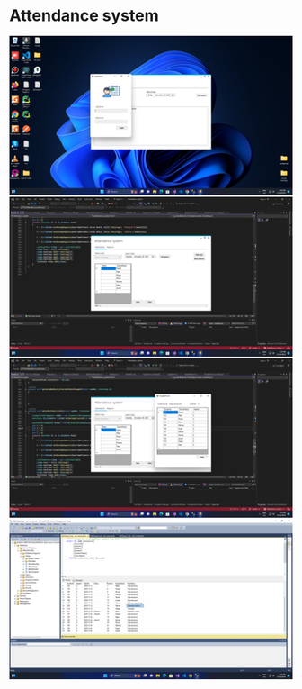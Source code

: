 # Attendance system
![plot](Resources/b.png)
![plot](Resources/c.png)
![plot](Resources/d.png)
![plot](Resources/a.png)

